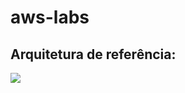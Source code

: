 # aws-labs

## Arquitetura de referência:

[![](https://i.imgur.com/OC1zFAH.png)](https://camo.githubusercontent.com/b85bf0789aeab3bf670f29e41833e37124488674/68747470733a2f2f692e696d6775722e636f6d2f4f43317a4641482e706e67)